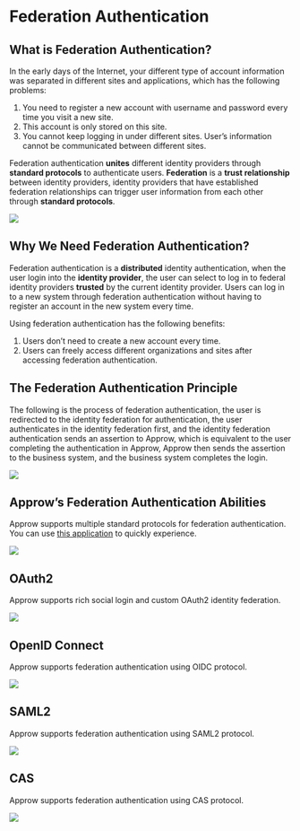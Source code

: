 # Federation Authentication

<LastUpdated/>

## What is Federation Authentication?

In the early days of the Internet, your different type of account information was separated in different sites and applications, which has the following problems:

1. You need to register a new account with username and password every time you visit a new site.
2. This account is only stored on this site.
3. You cannot keep logging in under different sites. User’s information cannot be communicated between different sites.

Federation authentication **unites** different identity providers through **standard protocols** to authenticate users. **Federation** is a **trust relationship** between identity providers, identity providers that have established federation relationships can trigger user information from each other through **standard protocols**.

![](~@imagesEnUs/concepts/federation/1-1.png)

## Why We Need Federation Authentication?

Federation authentication is a **distributed** identity authentication, when the user login into the **identity provider**, the user can select to log in to federal identity providers **trusted** by the current identity provider. Users can log in to a new system through federation authentication without having to register an account in the new system every time.

Using federation authentication has the following benefits:

1. Users don’t need to create a new account every time.
2. Users can freely access different organizations and sites after accessing federation authentication.

## The Federation Authentication Principle

The following is the process of federation authentication, the user is redirected to the identity federation for authentication, the user authenticates in the identity federation first, and the identity federation authentication sends an assertion to Approw, which is equivalent to the user completing the authentication in Approw, Approw then sends the assertion to the business system, and the business system completes the login.

![](~@imagesEnUs/concepts/federation/1-2.png)

## Approw’s Federation Authentication Abilities

Approw supports multiple standard protocols for federation authentication. You can use [this application](https://federation-poc.approw.com/) to quickly experience.

![](~@imagesEnUs/concepts/federation/1-3.png)

## OAuth2

Approw supports rich social login and custom OAuth2 identity federation.

![](~@imagesEnUs/concepts/federation/1-4.png)

## OpenID Connect

Approw supports federation authentication using OIDC protocol.

![](~@imagesEnUs/concepts/federation/1-5.png)

## SAML2

Approw supports federation authentication using SAML2 protocol.

![](~@imagesEnUs/concepts/federation/1-6.png)

## CAS

Approw supports federation authentication using CAS protocol.

![](~@imagesEnUs/concepts/federation/1-7.png)
